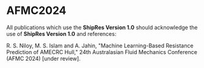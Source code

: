 # AFMC2024

All publications which use the **ShipRes Version 1.0** should acknowledge the use of **ShipRes Version 1.0**  and references:

R. S. Niloy, M. S. Islam and A. Jahin, "Machine Learning-Based Resistance Prediction of AMECRC Hull," 24th Australasian Fluid Mechanics Conference (AFMC 2024) [under review].
